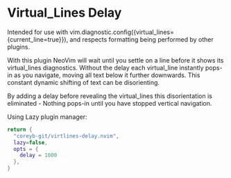 # Virtual_Lines Delay

Intended for use with vim.diagnostic.config({virtual_lines={current_line=true}}),
and respects formatting being performed by other plugins.

With this plugin NeoVim will wait until you settle on a line before it shows
its virtual_lines diagnostics.
Without the delay each virtual_line instantly pops-in as you navigate, moving all
text below it further downwards.
This constant dynamic shifting of text can be disorienting.

By adding a delay before revealing the virtual_lines this disorientation
is eliminated - Nothing pops-in until you have stopped vertical navigation.

Using Lazy plugin manager:

```Lua
return {
  "coreyb-git/virtlines-delay.nvim",
  lazy=false,
  opts = {
    delay = 1000
  },
}
```
